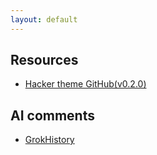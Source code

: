 ```yaml
---
layout: default
---
```

## Resources
- [Hacker theme GitHub(v0.2.0)](https://github.com/pages-themes/hacker/tree/v0.2.0)

## AI comments
- [GrokHistory](gnosis/ai_chat/GrokHistory.md)